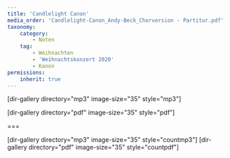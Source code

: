 ```yaml
---
title: 'Candlelight Canon'
media_order: 'Candlelight-Canon_Andy-Beck_Chorversion - Partitur.pdf'
taxonomy:
    category:
        - Noten
    tag:
        - Weihnachten
        - 'Weihnachtskonzert 2020'
        - Kanon
permissions:
    inherit: true
---
```


[dir-gallery directory="mp3" image-size="35" style="mp3"]

[dir-gallery directory="pdf" image-size="35" style="pdf"]

===

[dir-gallery directory="mp3" image-size="35" style="countmp3"]
[dir-gallery directory="pdf" image-size="35" style="countpdf"]